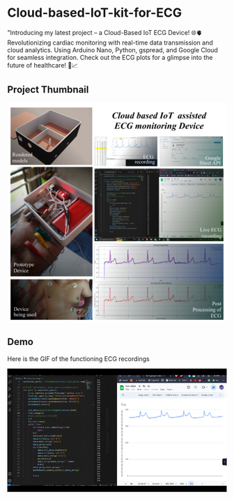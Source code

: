 
# Cloud-based-IoT-kit-for-ECG

"Introducing my latest project – a Cloud-Based IoT ECG Device! 🌐🫀 Revolutionizing cardiac monitoring with real-time data transmission and cloud analytics. Using Arduino Nano, Python, gspread, and Google Cloud for seamless integration. Check out the ECG plots for a glimpse into the future of healthcare! 🚀📈


## Project Thumbnail

![App Screenshot](https://raw.githubusercontent.com/shreenandansonu/Cloud-based-IoT--assisted-ECG-monitoring-Device/main/ECG%20post.png)


## Demo

Here is the GIF of the functioning ECG recordings

![](https://raw.githubusercontent.com/shreenandansonu/Cloud-based-IoT--assisted-ECG-monitoring-Device/main/gif.gif)